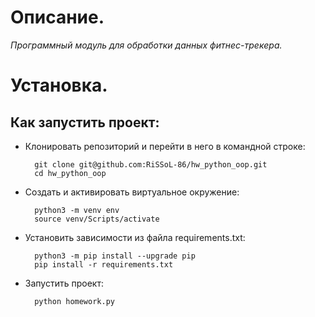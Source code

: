 # Описание.

_Программный модуль для обработки данных фитнес-трекера._

# Установка.

## Как запустить проект:

* Клонировать репозиторий и перейти в него в командной строке:

        git clone git@github.com:RiSSoL-86/hw_python_oop.git
        cd hw_python_oop

* Cоздать и активировать виртуальное окружение:

        python3 -m venv env
        source venv/Scripts/activate

* Установить зависимости из файла requirements.txt:

        python3 -m pip install --upgrade pip
        pip install -r requirements.txt

* Запустить проект:

        python homework.py
